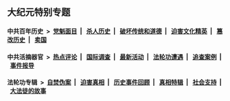 ## 大纪元特别专题

#### 中共百年历史 &nbsp;>&nbsp; [党魁面目](indexes/nf1176107/README.md?03150430) &nbsp;| &nbsp; [杀人历史](indexes/nf1176106/README.md?03150430) &nbsp;| &nbsp; [破坏传统和道德](indexes/nf1176106/README.md?03150430) &nbsp;| &nbsp; [迫害文化精英](indexes/nf1176111/README.md?03150430) &nbsp;| &nbsp; [篡改历史](indexes/nf1176115/README.md?03150430) &nbsp;| &nbsp; [卖国](indexes/nf1176117/README.md?03150430) 

#### 中共活摘器官 &nbsp;>&nbsp; [热点评论](indexes/nf5879/README.md?03150430) &nbsp;| &nbsp; [国际调查](indexes/nf5947/README.md?03150430) &nbsp;| &nbsp; [最新活动](indexes/nf5883/README.md?03150430) &nbsp;| &nbsp; [法轮功遭遇](indexes/nf5881/README.md?03150430) &nbsp;| &nbsp; [追查案例](indexes/nf5880/README.md?03150430) &nbsp;| &nbsp; [事件报导](indexes/nf5877/README.md?03150430) 

#### 法轮功专辑 &nbsp;>&nbsp; [自焚伪案](indexes/nf5562/README.md?03150430) &nbsp;| &nbsp; [迫害真相](indexes/nf4379/README.md?03150430) &nbsp;| &nbsp; [历史事件回顾](indexes/nf5793/README.md?03150430) &nbsp;| &nbsp; [真相特辑](indexes/nf4389/README.md?03150430) &nbsp;| &nbsp; [社会支持](indexes/nf4386/README.md?03150430) &nbsp;| &nbsp; [大法徒的故事](indexes/nf1147481/README.md?03150430) 
